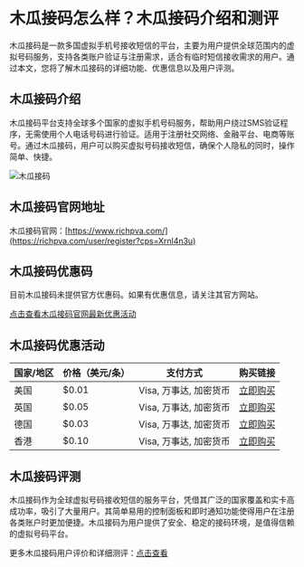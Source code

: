 # 木瓜接码怎么样？木瓜接码介绍和测评

木瓜接码是一款多国虚拟手机号接收短信的平台，主要为用户提供全球范围内的虚拟号码服务，支持各类账户验证与注册需求，适合有临时短信接收需求的用户。通过本文，您将了解木瓜接码的详细功能、优惠信息以及用户评测。

## 木瓜接码介绍

木瓜接码平台支持全球多个国家的虚拟手机号码服务，帮助用户绕过SMS验证程序，无需使用个人电话号码进行验证。适用于注册社交网络、金融平台、电商等账号。通过木瓜接码，用户可以购买虚拟号码接收短信，确保个人隐私的同时，操作简单、快捷。

![木瓜接码](https://github.com/user-attachments/assets/7e1b5d80-276d-47c0-8a3b-21ec2ba9a75e)

## 木瓜接码官网地址

木瓜接码官网：[https://www.richpva.com/](https://richpva.com/user/register?cps=Xrnl4n3u)

## 木瓜接码优惠码

目前木瓜接码未提供官方优惠码。如果有优惠信息，请关注其官方网站。

[点击查看木瓜接码官网最新优惠活动](https://richpva.com/user/register?cps=Xrnl4n3u)

## 木瓜接码优惠活动

| 国家/地区     | 价格（美元/条） | 支付方式              | 购买链接                                 |
| ------------- | --------------- | --------------------- | ---------------------------------------- |
| 美国          | $0.01           | Visa, 万事达, 加密货币 | [立即购买](https://richpva.com/user/register?cps=Xrnl4n3u)      |
| 英国          | $0.05           | Visa, 万事达, 加密货币 | [立即购买](https://richpva.com/user/register?cps=Xrnl4n3u)      |
| 德国          | $0.03           | Visa, 万事达, 加密货币 | [立即购买](https://richpva.com/user/register?cps=Xrnl4n3u)      |
| 香港          | $0.10           | Visa, 万事达, 加密货币 | [立即购买](https://richpva.com/user/register?cps=Xrnl4n3u)      |

## 木瓜接码评测

木瓜接码作为全球虚拟号码接收短信的服务平台，凭借其广泛的国家覆盖和实卡高成功率，吸引了大量用户。其简单易用的控制面板和即时通知功能使得用户在注册各类账户时更加便捷。木瓜接码为用户提供了安全、稳定的接码环境，是值得信赖的虚拟号码平台。

更多木瓜接码用户评价和详细测评：[点击查看](https://richpva.com/user/register?cps=Xrnl4n3u)
